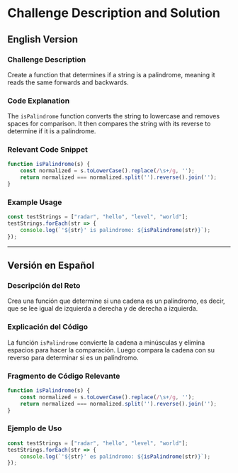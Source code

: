 # Challenge Description and Solution

## English Version

### Challenge Description
Create a function that determines if a string is a palindrome, meaning it reads the same forwards and backwards.

### Code Explanation
The `isPalindrome` function converts the string to lowercase and removes spaces for comparison. It then compares the string with its reverse to determine if it is a palindrome.

### Relevant Code Snippet

```javascript
function isPalindrome(s) {
    const normalized = s.toLowerCase().replace(/\s+/g, '');
    return normalized === normalized.split('').reverse().join('');
}
```

### Example Usage

```javascript
const testStrings = ["radar", "hello", "level", "world"];
testStrings.forEach(str => {
    console.log(`'${str}' is palindrome: ${isPalindrome(str)}`);
});
```

---

## Versión en Español

### Descripción del Reto
Crea una función que determine si una cadena es un palíndromo, es decir, que se lee igual de izquierda a derecha y de derecha a izquierda.

### Explicación del Código
La función `isPalindrome` convierte la cadena a minúsculas y elimina espacios para hacer la comparación. Luego compara la cadena con su reverso para determinar si es un palíndromo.

### Fragmento de Código Relevante

```javascript
function isPalindrome(s) {
    const normalized = s.toLowerCase().replace(/\s+/g, '');
    return normalized === normalized.split('').reverse().join('');
}
```

### Ejemplo de Uso

```javascript
const testStrings = ["radar", "hello", "level", "world"];
testStrings.forEach(str => {
    console.log(`'${str}' es palíndromo: ${isPalindrome(str)}`);
});
